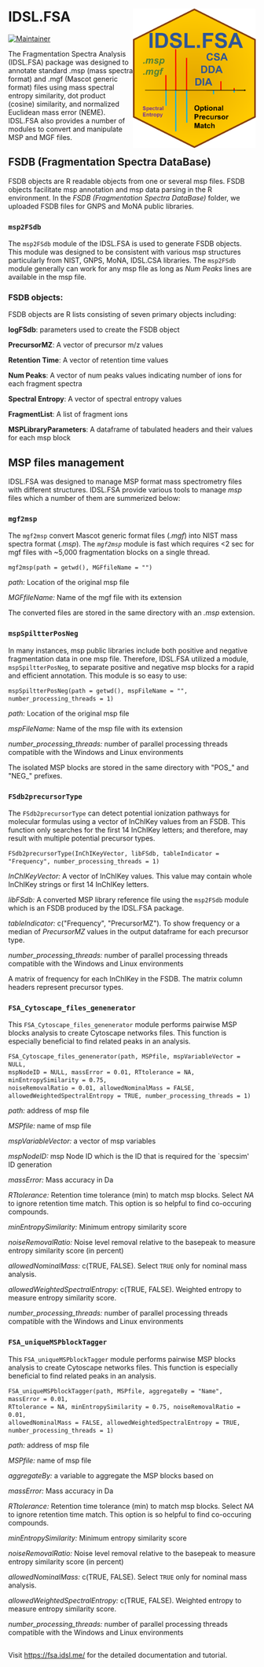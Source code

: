 # IDSL.FSA <img src='FSA_educational_files/Figures/IDSL.FSA-logo.PNG' width="250px" align="right" />

<!-- badges: start -->
[![Maintainer](https://img.shields.io/badge/maintainer-Sadjad_Fakouri_Baygi-blue)](https://github.com/sajfb)
<!-- badges: end -->

The Fragmentation Spectra Analysis (IDSL.FSA) package was designed to annotate standard .msp (mass spectra format) and .mgf (Mascot generic format) files using mass spectral entropy similarity, dot product (cosine) similarity, and normalized Euclidean mass error (NEME). IDSL.FSA also provides a number of modules to convert and manipulate MSP and MGF files.

## FSDB (Fragmentation Spectra DataBase)
FSDB objects are R readable objects from one or several msp files. FSDB objects facilitate msp annotation and msp data parsing in the R environment. In the *FSDB (Fragmentation Spectra DataBase)* folder, we uploaded FSDB files for GNPS and MoNA public libraries.

### `msp2FSdb`
The `msp2FSdb` module of the IDSL.FSA is used to generate FSDB objects. This module was designed to be consistent with various msp structures particularly from NIST, GNPS, MoNA, IDSL.CSA libraries. The `msp2FSdb` module generally can work for any msp file as long as *Num Peaks* lines are available in the msp file.

### FSDB objects:
FSDB objects are R lists consisting of seven primary objects including:

**logFSdb**: parameters used to create the FSDB object

**PrecursorMZ**: A vector of precursor m/z values

**Retention Time**: A vector of retention time values

**Num Peaks**: A vector of num peaks values indicating number of ions for each fragment spectra

**Spectral Entropy**: A vector of spectral entropy values

**FragmentList**: A list of fragment ions

**MSPLibraryParameters**: A dataframe of tabulated headers and their values for each msp block

## MSP files management
IDSL.FSA was designed to manage MSP format mass spectrometry files with different structures. IDSL.FSA provide various tools to manage *msp* files which a number of them are summerized below:

### `mgf2msp`
The `mgf2msp` convert Mascot generic format files (*.mgf*) into NIST mass spectra format (*.msp*). The *`mgf2msp`* module is fast which requires <2 sec for mgf files with ~5,000 fragmentation blocks on a single thread.

	mgf2msp(path = getwd(), MGFfileName = "")

*path:* Location of the original msp file

*MGFfileName:* Name of the mgf file with its extension

The converted files are stored in the same directory with an *.msp* extension.

### `mspSpiltterPosNeg`
In many instances, msp public libraries include both positive and negative fragmentation data in one msp file. Therefore, IDSL.FSA utilized a module, `mspSpiltterPosNeg`, to separate positive and negative msp blocks for a rapid and efficient annotation. This module is so easy to use:

	mspSpiltterPosNeg(path = getwd(), mspFileName = "", number_processing_threads = 1)

*path:* Location of the original msp file

*mspFileName:* Name of the msp file with its extension

*number_processing_threads:* number of parallel processing threads compatible with the Windows and Linux environments

The isolated MSP blocks are stored in the same directory with "POS_" and "NEG_" prefixes.

### `FSdb2precursorType`
The `FSdb2precursorType` can detect potential ionization pathways for molecular formulas using a vector of InChIKey values from an FSDB. This function only searches for the first 14 InChIKey letters; and therefore, may result with multiple potential precursor types.

	FSdb2precursorType(InChIKeyVector, libFSdb, tableIndicator = "Frequency", number_processing_threads = 1)

*InChIKeyVector:* A vector of InChIKey values. This value may contain whole InChIKey strings or first 14 InChIKey letters.

*libFSdb:* A converted MSP library reference file using the `msp2FSdb` module which is an FSDB produced by the IDSL.FSA package.

*tableIndicator:* c("Frequency", "PrecursorMZ"). To show frequency or a median of *PrecursorMZ* values in the output dataframe for each precursor type.

*number_processing_threads:* number of parallel processing threads compatible with the Windows and Linux environments

A matrix of frequency for each InChIKey in the FSDB. The matrix column headers represent precursor types.

### `FSA_Cytoscape_files_genenerator`
This `FSA_Cytoscape_files_genenerator` module performs pairwise MSP blocks analysis to create Cytoscape networks files. This function is especially beneficial to find related peaks in an analysis.

	FSA_Cytoscape_files_genenerator(path, MSPfile, mspVariableVector = NULL,
	mspNodeID = NULL, massError = 0.01, RTtolerance = NA, minEntropySimilarity = 0.75,
	noiseRemovalRatio = 0.01, allowedNominalMass = FALSE, 
	allowedWeightedSpectralEntropy = TRUE, number_processing_threads = 1)

*path:* address of msp file

*MSPfile:* name of msp file

*mspVariableVector:* a vector of msp variables

*mspNodeID:* msp Node ID which is the ID that is required for the `specsim' ID generation

*massError:* Mass accuracy in Da

*RTtolerance:* Retention time tolerance (min) to match msp blocks. Select *NA* to ignore retention time match. This option is so helpful to find co-occuring compounds.

*minEntropySimilarity:* Minimum entropy similarity score

*noiseRemovalRatio:* Noise level removal relative to the basepeak to measure entropy similarity score (in percent)

*allowedNominalMass:* c(TRUE, FALSE). Select `TRUE` only for nominal mass analysis.

*allowedWeightedSpectralEntropy:* c(TRUE, FALSE). Weighted entropy to measure entropy similarity score.

*number_processing_threads:* number of parallel processing threads compatible with the Windows and Linux environments

### `FSA_uniqueMSPblockTagger`
This `FSA_uniqueMSPblockTagger` module performs pairwise MSP blocks analysis to create Cytoscape networks files. This function is especially beneficial to find related peaks in an analysis.

	FSA_uniqueMSPblockTagger(path, MSPfile, aggregateBy = "Name", massError = 0.01,
	RTtolerance = NA, minEntropySimilarity = 0.75, noiseRemovalRatio = 0.01,
	allowedNominalMass = FALSE, allowedWeightedSpectralEntropy = TRUE, 
	number_processing_threads = 1)

*path:* address of msp file

*MSPfile:* name of msp file

*aggregateBy:* a variable to aggregate the MSP blocks based on

*massError:* Mass accuracy in Da

*RTtolerance:* Retention time tolerance (min) to match msp blocks. Select *NA* to ignore retention time match. This option is so helpful to find co-occuring compounds.

*minEntropySimilarity:* Minimum entropy similarity score

*noiseRemovalRatio:* Noise level removal relative to the basepeak to measure entropy similarity score (in percent)

*allowedNominalMass:* c(TRUE, FALSE). Select `TRUE` only for nominal mass analysis.

*allowedWeightedSpectralEntropy:* c(TRUE, FALSE). Weighted entropy to measure entropy similarity score.

*number_processing_threads:* number of parallel processing threads compatible with the Windows and Linux environments

##
Visit https://fsa.idsl.me/ for the detailed documentation and tutorial.

